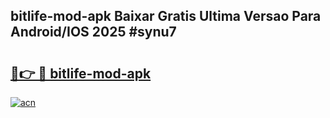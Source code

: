 ## bitlife-mod-apk Baixar Gratis Ultima Versao Para Android/IOS 2025 #synu7

# <h2><a href="https://ainizakaria.my?title=bitlife-mod-apk&ref=20M">🔗👉 🔴 bitlife-mod-apk</a></h2>

[![acn](https://github.com/user-attachments/assets/0f9c940e-d8b0-45ae-aac7-cd30a18b3e1c)](https://ainizakaria.my?title=bitlife-mod-apk&ref=20M)

